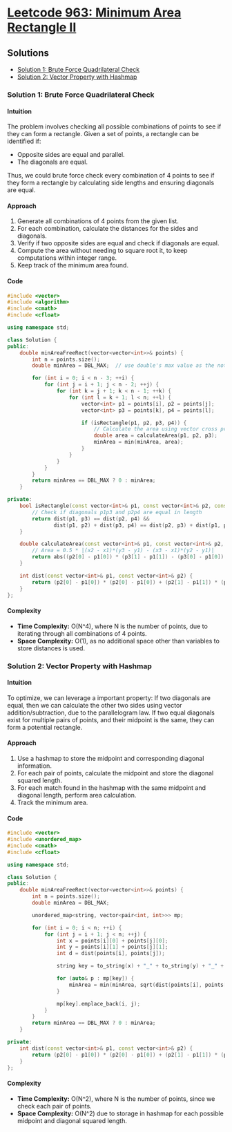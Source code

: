 # [Leetcode 963: Minimum Area Rectangle II](https://leetcode.com/problems/minimum-area-rectangle-ii/)

## Solutions

- [Solution 1: Brute Force Quadrilateral Check](#solution-1)
- [Solution 2: Vector Property with Hashmap](#solution-2)

### Solution 1: Brute Force Quadrilateral Check
#### Intuition
The problem involves checking all possible combinations of points to see if they can form a rectangle. Given a set of points, a rectangle can be identified if:
- Opposite sides are equal and parallel.
- The diagonals are equal.

Thus, we could brute force check every combination of 4 points to see if they form a rectangle by calculating side lengths and ensuring diagonals are equal.

#### Approach
1. Generate all combinations of 4 points from the given list.
2. For each combination, calculate the distances for the sides and diagonals.
3. Verify if two opposite sides are equal and check if diagonals are equal.
4. Compute the area without needing to square root it, to keep computations within integer range.
5. Keep track of the minimum area found.

#### Code
```cpp
#include <vector>
#include <algorithm>
#include <cmath>
#include <cfloat>

using namespace std;

class Solution {
public:
    double minAreaFreeRect(vector<vector<int>>& points) {
        int n = points.size();
        double minArea = DBL_MAX;  // use double's max value as the notion of infinity

        for (int i = 0; i < n - 3; ++i) {
            for (int j = i + 1; j < n - 2; ++j) {
                for (int k = j + 1; k < n - 1; ++k) {
                    for (int l = k + 1; l < n; ++l) {
                        vector<int> p1 = points[i], p2 = points[j];
                        vector<int> p3 = points[k], p4 = points[l];

                        if (isRectangle(p1, p2, p3, p4)) {
                            // Calculate the area using vector cross product for sides
                            double area = calculateArea(p1, p2, p3);
                            minArea = min(minArea, area);
                        }
                    }
                }
            }
        }
        return minArea == DBL_MAX ? 0 : minArea;
    }

private:
    bool isRectangle(const vector<int>& p1, const vector<int>& p2, const vector<int>& p3, const vector<int>& p4) {
        // Check if diagonals p1p3 and p2p4 are equal in length
        return dist(p1, p3) == dist(p2, p4) &&
               dist(p1, p2) + dist(p3, p4) == dist(p2, p3) + dist(p1, p4);
    }

    double calculateArea(const vector<int>& p1, const vector<int>& p2, const vector<int>& p3) {
        // Area = 0.5 * |(x2 - x1)*(y3 - y1) - (x3 - x1)*(y2 - y1)|
        return abs((p2[0] - p1[0]) * (p3[1] - p1[1]) - (p3[0] - p1[0]) * (p2[1] - p1[1])) / 2.0;
    }

    int dist(const vector<int>& p1, const vector<int>& p2) {
        return (p2[0] - p1[0]) * (p2[0] - p1[0]) + (p2[1] - p1[1]) * (p2[1] - p1[1]);
    }
};
```

#### Complexity
- **Time Complexity:** O(N^4), where N is the number of points, due to iterating through all combinations of 4 points.
- **Space Complexity:** O(1), as no additional space other than variables to store distances is used.

### Solution 2: Vector Property with Hashmap
#### Intuition
To optimize, we can leverage a important property: If two diagonals are equal, then we can calculate the other two sides using vector addition/subtraction, due to the parallelogram law. If two equal diagonals exist for multiple pairs of points, and their midpoint is the same, they can form a potential rectangle.

#### Approach
1. Use a hashmap to store the midpoint and corresponding diagonal information.
2. For each pair of points, calculate the midpoint and store the diagonal squared length.
3. For each match found in the hashmap with the same midpoint and diagonal length, perform area calculation.
4. Track the minimum area.

#### Code
```cpp
#include <vector>
#include <unordered_map>
#include <cmath>
#include <cfloat>

using namespace std;

class Solution {
public:
    double minAreaFreeRect(vector<vector<int>>& points) {
        int n = points.size();
        double minArea = DBL_MAX;

        unordered_map<string, vector<pair<int, int>>> mp;

        for (int i = 0; i < n; ++i) {
            for (int j = i + 1; j < n; ++j) {
                int x = points[i][0] + points[j][0];
                int y = points[i][1] + points[j][1];
                int d = dist(points[i], points[j]);

                string key = to_string(x) + "_" + to_string(y) + "_" + to_string(d);

                for (auto& p : mp[key]) {
                    minArea = min(minArea, sqrt(dist(points[i], points[p.first]) * dist(points[j], points[p.second])));
                }

                mp[key].emplace_back(i, j);
            }
        }
        return minArea == DBL_MAX ? 0 : minArea;
    }

private:
    int dist(const vector<int>& p1, const vector<int>& p2) {
        return (p2[0] - p1[0]) * (p2[0] - p1[0]) + (p2[1] - p1[1]) * (p2[1] - p1[1]);
    }
};
```

#### Complexity
- **Time Complexity:** O(N^2), where N is the number of points, since we check each pair of points.
- **Space Complexity:** O(N^2) due to storage in hashmap for each possible midpoint and diagonal squared length.

